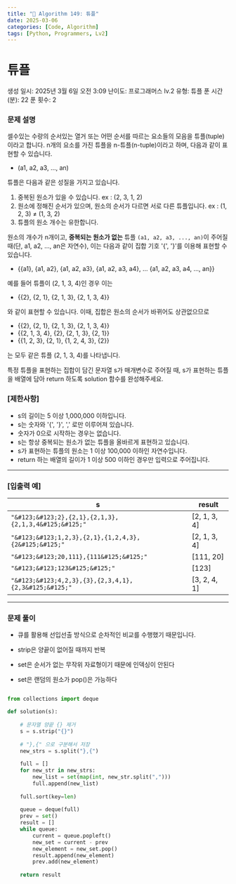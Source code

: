 ```yaml
---
title: "🧠 Algorithm 149: 튜플"
date: 2025-03-06
categories: [Code, Algorithm]
tags: [Python, Programmers, Lv2]
---
```


# 튜플

생성 일시: 2025년 3월 6일 오전 3:09
난이도: 프로그래머스 lv.2
유형: 튜플
푼 시간 (분): 22
푼 횟수: 2

### **문제 설명**

셀수있는 수량의 순서있는 열거 또는 어떤 순서를 따르는 요소들의 모음을 튜플(tuple)이라고 합니다. n개의 요소를 가진 튜플을 n-튜플(n-tuple)이라고 하며, 다음과 같이 표현할 수 있습니다.

- (a1, a2, a3, ..., an)

튜플은 다음과 같은 성질을 가지고 있습니다.

1. 중복된 원소가 있을 수 있습니다. ex : (2, 3, 1, 2)
2. 원소에 정해진 순서가 있으며, 원소의 순서가 다르면 서로 다른 튜플입니다. ex : (1, 2, 3) ≠ (1, 3, 2)
3. 튜플의 원소 개수는 유한합니다.

원소의 개수가 n개이고, **중복되는 원소가 없는** 튜플 `(a1, a2, a3, ..., an)`이 주어질 때(단, a1, a2, ..., an은 자연수), 이는 다음과 같이 집합 기호 '{', '}'를 이용해 표현할 수 있습니다.

- &#123;&#123;a1}, {a1, a2}, {a1, a2, a3}, {a1, a2, a3, a4}, ... {a1, a2, a3, a4, ..., an&#125;&#125;

예를 들어 튜플이 (2, 1, 3, 4)인 경우 이는

- &#123;&#123;2}, {2, 1}, {2, 1, 3}, {2, 1, 3, 4&#125;&#125;

와 같이 표현할 수 있습니다. 이때, 집합은 원소의 순서가 바뀌어도 상관없으므로

- &#123;&#123;2}, {2, 1}, {2, 1, 3}, {2, 1, 3, 4&#125;&#125;
- &#123;&#123;2, 1, 3, 4}, {2}, {2, 1, 3}, {2, 1&#125;&#125;
- &#123;&#123;1, 2, 3}, {2, 1}, {1, 2, 4, 3}, {2&#125;&#125;

는 모두 같은 튜플 (2, 1, 3, 4)를 나타냅니다.

특정 튜플을 표현하는 집합이 담긴 문자열 s가 매개변수로 주어질 때, s가 표현하는 튜플을 배열에 담아 return 하도록 solution 함수를 완성해주세요.

### **[제한사항]**

- s의 길이는 5 이상 1,000,000 이하입니다.
- s는 숫자와 '{', '}', ',' 로만 이루어져 있습니다.
- 숫자가 0으로 시작하는 경우는 없습니다.
- s는 항상 중복되는 원소가 없는 튜플을 올바르게 표현하고 있습니다.
- s가 표현하는 튜플의 원소는 1 이상 100,000 이하인 자연수입니다.
- return 하는 배열의 길이가 1 이상 500 이하인 경우만 입력으로 주어집니다.

---

### **[입출력 예]**

| s | result |
| --- | --- |
| `"&#123;&#123;2},{2,1},{2,1,3},{2,1,3,4&#125;&#125;"` | [2, 1, 3, 4] |
| `"&#123;&#123;1,2,3},{2,1},{1,2,4,3},{2&#125;&#125;"` | [2, 1, 3, 4] |
| `"&#123;&#123;20,111},{111&#125;&#125;"` | [111, 20] |
| `"&#123;&#123;123&#125;&#125;"` | [123] |
| `"&#123;&#123;4,2,3},{3},{2,3,4,1},{2,3&#125;&#125;"` | [3, 2, 4, 1] |

---

### 문제 풀이

- 큐를 활용해 선입선출 방식으로 순차적인 비교를 수행했기 때문입니다.

- strip은 양끝이 없어질 때까지 반복
- set은 순서가 없는 무작위 자료형이기 때문에 인덱싱이 안된다
- set은 랜덤의 원소가 pop()은 가능하다

```python

from collections import deque

def solution(s):
    
    # 문자열 양끝 {} 제거
    s = s.strip("{}")
    
    # "},{" 으로 구분해서 저장
    new_strs = s.split("},{")
    
    full = []
    for new_str in new_strs:
        new_list = set(map(int, new_str.split(",")))
        full.append(new_list)
    
    full.sort(key=len)
    
    queue = deque(full)
    prev = set()
    result = []
    while queue:
        current = queue.popleft()
        new_set = current - prev
        new_element = new_set.pop()
        result.append(new_element)
        prev.add(new_element)
        
    return result
```